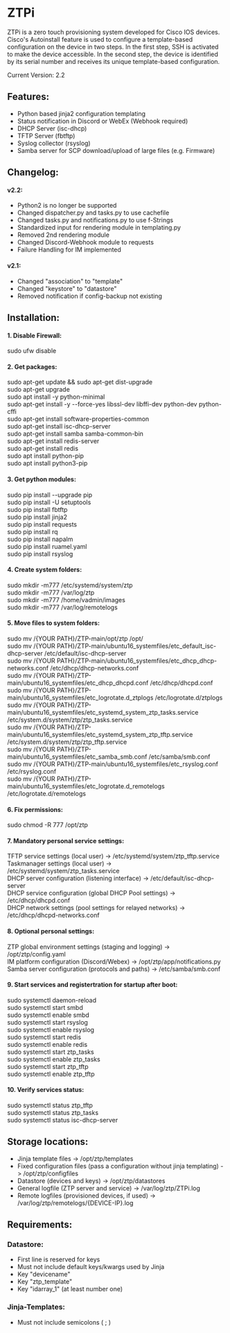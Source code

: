 # ZTPi
ZTPi is a zero touch provisioning system developed for Cisco IOS devices.
Cisco's Autoinstall feature is used to configure a template-based configuration on the device in two steps. In the first step, SSH is activated to make the device accessible. In the second step, the device is identified by its serial number and receives its unique template-based configuration.

Current Version: 2.2  
## Features:  
  - Python based jinja2 configuration templating  
  - Status notification in Discord or WebEx (Webhook required)  
  - DHCP Server (isc-dhcp)  
  - TFTP Server (fbtftp)  
  - Syslog collector (rsyslog)  
  - Samba server for SCP download/upload of large files (e.g. Firmware)  
  
## Changelog:  
#### v2.2:    
 - Python2 is no longer be supported  
 - Changed dispatcher.py and tasks.py to use cachefile  
 - Changed tasks.py and notifications.py to use f-Strings  
 - Standardized input for rendering module in templating.py  
 - Removed 2nd rendering module  
 - Changed Discord-Webhook module to requests  
 - Failure Handling for IM implemented  

#### v2.1:    
 - Changed "association" to "template"
 - Changed "keystore" to "datastore"    
 - Removed notification if config-backup not existing    
    
    
## Installation:  
#### 1. Disable Firewall:  
sudo ufw disable  
  
#### 2. Get packages:  
sudo apt-get update && sudo apt-get dist-upgrade  
sudo apt-get upgrade  
sudo apt install -y python-minimal  
sudo apt-get install -y --force-yes libssl-dev libffi-dev python-dev python-cffi  
sudo apt-get install software-properties-common  
sudo apt-get install isc-dhcp-server  
sudo apt-get install samba samba-common-bin  
sudo apt-get install redis-server  
sudo apt-get install redis  
sudo apt install python-pip  
sudo apt install python3-pip  
  
#### 3. Get python modules:  
sudo pip install --upgrade pip  
sudo pip install -U setuptools  
sudo pip install fbtftp  
sudo pip install jinja2  
sudo pip install requests  
sudo pip install rq  
sudo pip install napalm  
sudo pip install ruamel.yaml    
sudo pip install rsyslog  
  
#### 4. Create system folders:    
sudo mkdir -m777 /etc/systemd/system/ztp  
sudo mkdir -m777 /var/log/ztp  
sudo mkdir -m777 /home/vadmin/images  
sudo mkdir -m777 /var/log/remotelogs  
  
#### 5. Move files to system folders:    
sudo mv /{YOUR PATH}/ZTP-main/opt/ztp /opt/  
sudo mv /{YOUR PATH}/ZTP-main/ubuntu16_systemfiles/etc_default_isc-dhcp-server /etc/default/isc-dhcp-server  
sudo mv /{YOUR PATH}/ZTP-main/ubuntu16_systemfiles/etc_dhcp_dhcp-networks.conf /etc/dhcp/dhcp-networks.conf  
sudo mv /{YOUR PATH}/ZTP-main/ubuntu16_systemfiles/etc_dhcp_dhcpd.conf /etc/dhcp/dhcpd.conf  
sudo mv /{YOUR PATH}/ZTP-main/ubuntu16_systemfiles/etc_logrotate.d_ztplogs /etc/logrotate.d/ztplogs  
sudo mv /{YOUR PATH}/ZTP-main/ubuntu16_systemfiles/etc_systemd_system_ztp_tasks.service /etc/system.d/system/ztp/ztp_tasks.service  
sudo mv /{YOUR PATH}/ZTP-main/ubuntu16_systemfiles/etc_systemd_system_ztp_tftp.service /etc/system.d/system/ztp/ztp_tftp.service  
sudo mv /{YOUR PATH}/ZTP-main/ubuntu16_systemfiles/etc_samba_smb.conf /etc/samba/smb.conf  
sudo mv /{YOUR PATH}/ZTP-main/ubuntu16_systemfiles/etc_rsyslog.conf /etc/rsyslog.conf  
sudo mv /{YOUR PATH}/ZTP-main/ubuntu16_systemfiles/etc_logrotate.d_remotelogs /etc/logrotate.d/remotelogs  
  
#### 6. Fix permissions:    
sudo chmod -R 777 /opt/ztp  
  
#### 7. Mandatory personal service settings:    
TFTP service settings (local user) -> /etc/systemd/system/ztp_tftp.service  
Taskmanager settings (local user) -> /etc/systemd/system/ztp_tasks.service  
DHCP server configuration (listening interface) -> /etc/default/isc-dhcp-server  
DHCP service configuration (global DHCP Pool settings) -> /etc/dhcp/dhcpd.conf  
DHCP network settings (pool settings for relayed networks) -> /etc/dhcp/dhcpd-networks.conf  
  
#### 8. Optional personal settings:    
ZTP global environment settings (staging and logging) -> /opt/ztp/config.yaml  
IM platform configuration (Discord/Webex) -> /opt/ztp/app/notifications.py  
Samba server configuration (protocols and paths) -> /etc/samba/smb.conf  
  
#### 9. Start services and registertration for startup after boot:  
sudo systemctl daemon-reload  
sudo systemctl start smbd  
sudo systemctl enable smbd  
sudo systemctl start rsyslog  
sudo systemctl enable rsyslog  
sudo systemctl start redis  
sudo systemctl enable redis  
sudo systemctl start ztp_tasks  
sudo systemctl enable ztp_tasks  
sudo systemctl start ztp_tftp  
sudo systemctl enable ztp_tftp  
  
#### 10. Verify services status:  
sudo systemctl status ztp_tftp  
sudo systemctl status ztp_tasks  
sudo systemctl status isc-dhcp-server  

## Storage locations:  
- Jinja template files -> /opt/ztp/templates  
- Fixed configuration files (pass a configuration without jinja templating) -> /opt/ztp/configfiles  
- Datastore (devices and keys) -> /opt/ztp/datastores  
- General logfile (ZTP server and service) -> /var/log/ztp/ZTPi.log  
- Remote logfiles (provisioned devices, if used) -> /var/log/ztp/remotelogs/{DEVICE-IP}.log  
  
## Requirements: 
### Datastore:  
- First line is reserved for keys
- Must not include default keys/kwargs used by Jinja
- Key "devicename"  
- Key "ztp_template"  
- Key "idarray_1" (at least number one)  
  
### Jinja-Templates:  
- Must not include semicolons ( ; )  
